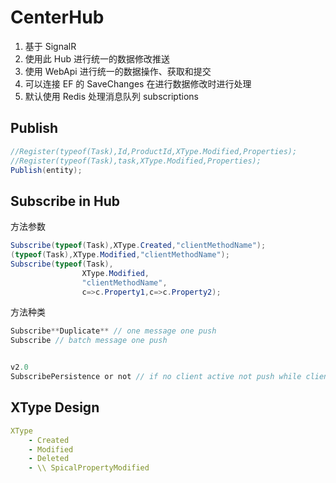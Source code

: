 # CenterHub
1. 基于 SignalR
1. 使用此 Hub 进行统一的数据修改推送
1. 使用 WebApi 进行统一的数据操作、获取和提交
1. 可以连接 EF 的 SaveChanges 在进行数据修改时进行处理
1. 默认使用 Redis 处理消息队列
subscriptions

## Publish
``` c#
//Register(typeof(Task),Id,ProductId,XType.Modified,Properties);
//Register(typeof(Task),task,XType.Modified,Properties);
Publish(entity);
```
## Subscribe in Hub 

方法参数

```C#
Subscribe(typeof(Task),XType.Created,"clientMethodName");
(typeof(Task),XType.Modified,"clientMethodName");
Subscribe(typeof(Task),
                XType.Modified,
                "clientMethodName",
                c=>c.Property1,c=>c.Property2);
```
方法种类
```c#
Subscribe**Duplicate** // one message one push
Subscribe // batch message one push


v2.0
SubscribePersistence or not // if no client active not push while client well
```
## XType Design
``` yml
XType
    - Created
    - Modified
    - Deleted
    - \\ SpicalPropertyModified
```

